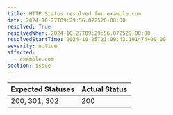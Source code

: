 ```yaml
---
title: HTTP Status resolved for example.com
date: 2024-10-27T09:29:56.072520+00:00
resolved: True
resolvedWhen: 2024-10-27T09:29:56.072529+00:00
resolvedStartTime: 2024-10-25T21:09:43.191474+00:00
severity: notice
affected:
  - example.com
section: issue
---
```


| Expected Statuses | Actual Status  |
|-------------------|----------------|
| 200, 301, 302 | 200 |
